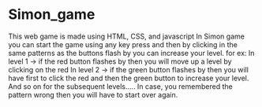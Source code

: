 # Simon_game
This web game is made using HTML, CSS, and javascript
In Simon game you can start the game using any key press and then by clicking in the same patterns as the buttons flash by you can increase your level.
for ex: In level 1 -> if the red button flashes by then you will move up a level by clicking on the red 
         In level 2 -> if the green button flashes by then you will have first to click the red and then the green button to increase your level. And so on for the subsequent levels.....
         In case, you remembered the pattern wrong then you will have to start over again.
